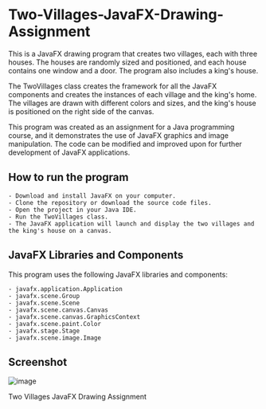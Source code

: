 # Two-Villages-JavaFX-Drawing-Assignment

This is a JavaFX drawing program that creates two villages, each with three houses. The houses are randomly sized and positioned, and each house contains one window and a door. The program also includes a king's house.

The TwoVillages class creates the framework for all the JavaFX components and creates the instances of each village and the king's home. The villages are drawn with different colors and sizes, and the king's house is positioned on the right side of the canvas.

This program was created as an assignment for a Java programming course, and it demonstrates the use of JavaFX graphics and image manipulation. The code can be modified and improved upon for further development of JavaFX applications.

## How to run the program

    - Download and install JavaFX on your computer.
    - Clone the repository or download the source code files.
    - Open the project in your Java IDE.
    - Run the TwoVillages class.
    - The JavaFX application will launch and display the two villages and the king's house on a canvas.

## JavaFX Libraries and Components

This program uses the following JavaFX libraries and components:

    - javafx.application.Application
    - javafx.scene.Group
    - javafx.scene.Scene
    - javafx.scene.canvas.Canvas
    - javafx.scene.canvas.GraphicsContext
    - javafx.scene.paint.Color
    - javafx.stage.Stage
    - javafx.scene.image.Image

## Screenshot

![image](https://i.imgur.com/gLKibxu.png)

Two Villages JavaFX Drawing Assignment
